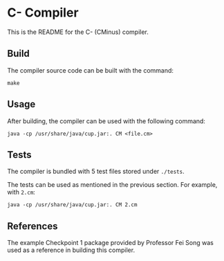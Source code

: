 # C- Compiler

This is the README for the C- (CMinus) compiler. 

## Build

The compiler source code can be built with the command:

`make`

## Usage

After building, the compiler can be used with the following command:

`java -cp /usr/share/java/cup.jar:. CM <file.cm>`

## Tests

The compiler is bundled with 5 test files stored under `./tests`.

The tests can be used as mentioned in the previous section. For example, with `2.cm`:

`java -cp /usr/share/java/cup.jar:. CM 2.cm`

## References

The example Checkpoint 1 package provided by Professor Fei Song was used as a reference in building this compiler.
